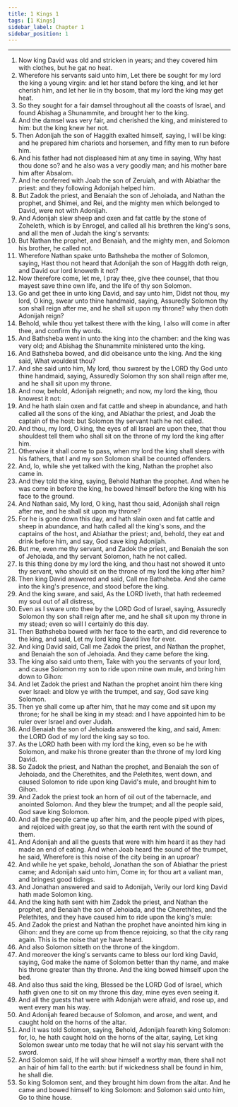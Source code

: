 ```yaml
---
title: 1 Kings 1
tags: [1 Kings]
sidebar_label: Chapter 1
sidebar_position: 1
---
```


---
1. Now king David was old and stricken in years; and they covered him with clothes, but he gat no heat.
2. Wherefore his servants said unto him, Let there be sought for my lord the king a young virgin: and let her stand before the king, and let her cherish him, and let her lie in thy bosom, that my lord the king may get heat.
3. So they sought for a fair damsel throughout all the coasts of Israel, and found Abishag a Shunammite, and brought her to the king.
4. And the damsel was very fair, and cherished the king, and ministered to him: but the king knew her not.
5. Then Adonijah the son of Haggith exalted himself, saying, I will be king: and he prepared him chariots and horsemen, and fifty men to run before him.
6. And his father had not displeased him at any time in saying, Why hast thou done so? and he also was a very goodly man; and his mother bare him after Absalom.
7. And he conferred with Joab the son of Zeruiah, and with Abiathar the priest: and they following Adonijah helped him.
8. But Zadok the priest, and Benaiah the son of Jehoiada, and Nathan the prophet, and Shimei, and Rei, and the mighty men which belonged to David, were not with Adonijah.
9. And Adonijah slew sheep and oxen and fat cattle by the stone of Zoheleth, which is by Enrogel, and called all his brethren the king's sons, and all the men of Judah the king's servants:
10. But Nathan the prophet, and Benaiah, and the mighty men, and Solomon his brother, he called not.
11. Wherefore Nathan spake unto Bathsheba the mother of Solomon, saying, Hast thou not heard that Adonijah the son of Haggith doth reign, and David our lord knoweth it not?
12. Now therefore come, let me, I pray thee, give thee counsel, that thou mayest save thine own life, and the life of thy son Solomon.
13. Go and get thee in unto king David, and say unto him, Didst not thou, my lord, O king, swear unto thine handmaid, saying, Assuredly Solomon thy son shall reign after me, and he shall sit upon my throne? why then doth Adonijah reign?
14. Behold, while thou yet talkest there with the king, I also will come in after thee, and confirm thy words.
15. And Bathsheba went in unto the king into the chamber: and the king was very old; and Abishag the Shunammite ministered unto the king.
16. And Bathsheba bowed, and did obeisance unto the king. And the king said, What wouldest thou?
17. And she said unto him, My lord, thou swarest by the LORD thy God unto thine handmaid, saying, Assuredly Solomon thy son shall reign after me, and he shall sit upon my throne.
18. And now, behold, Adonijah reigneth; and now, my lord the king, thou knowest it not:
19. And he hath slain oxen and fat cattle and sheep in abundance, and hath called all the sons of the king, and Abiathar the priest, and Joab the captain of the host: but Solomon thy servant hath he not called.
20. And thou, my lord, O king, the eyes of all Israel are upon thee, that thou shouldest tell them who shall sit on the throne of my lord the king after him.
21. Otherwise it shall come to pass, when my lord the king shall sleep with his fathers, that I and my son Solomon shall be counted offenders.
22. And, lo, while she yet talked with the king, Nathan the prophet also came in.
23. And they told the king, saying, Behold Nathan the prophet. And when he was come in before the king, he bowed himself before the king with his face to the ground.
24. And Nathan said, My lord, O king, hast thou said, Adonijah shall reign after me, and he shall sit upon my throne?
25. For he is gone down this day, and hath slain oxen and fat cattle and sheep in abundance, and hath called all the king's sons, and the captains of the host, and Abiathar the priest; and, behold, they eat and drink before him, and say, God save king Adonijah.
26. But me, even me thy servant, and Zadok the priest, and Benaiah the son of Jehoiada, and thy servant Solomon, hath he not called.
27. Is this thing done by my lord the king, and thou hast not showed it unto thy servant, who should sit on the throne of my lord the king after him?
28. Then king David answered and said, Call me Bathsheba. And she came into the king's presence, and stood before the king.
29. And the king sware, and said, As the LORD liveth, that hath redeemed my soul out of all distress,
30. Even as I sware unto thee by the LORD God of Israel, saying, Assuredly Solomon thy son shall reign after me, and he shall sit upon my throne in my stead; even so will I certainly do this day.
31. Then Bathsheba bowed with her face to the earth, and did reverence to the king, and said, Let my lord king David live for ever.
32. And king David said, Call me Zadok the priest, and Nathan the prophet, and Benaiah the son of Jehoiada. And they came before the king.
33. The king also said unto them, Take with you the servants of your lord, and cause Solomon my son to ride upon mine own mule, and bring him down to Gihon:
34. And let Zadok the priest and Nathan the prophet anoint him there king over Israel: and blow ye with the trumpet, and say, God save king Solomon.
35. Then ye shall come up after him, that he may come and sit upon my throne; for he shall be king in my stead: and I have appointed him to be ruler over Israel and over Judah.
36. And Benaiah the son of Jehoiada answered the king, and said, Amen: the LORD God of my lord the king say so too.
37. As the LORD hath been with my lord the king, even so be he with Solomon, and make his throne greater than the throne of my lord king David.
38. So Zadok the priest, and Nathan the prophet, and Benaiah the son of Jehoiada, and the Cherethites, and the Pelethites, went down, and caused Solomon to ride upon king David's mule, and brought him to Gihon.
39. And Zadok the priest took an horn of oil out of the tabernacle, and anointed Solomon. And they blew the trumpet; and all the people said, God save king Solomon.
40. And all the people came up after him, and the people piped with pipes, and rejoiced with great joy, so that the earth rent with the sound of them.
41. And Adonijah and all the guests that were with him heard it as they had made an end of eating. And when Joab heard the sound of the trumpet, he said, Wherefore is this noise of the city being in an uproar?
42. And while he yet spake, behold, Jonathan the son of Abiathar the priest came; and Adonijah said unto him, Come in; for thou art a valiant man, and bringest good tidings.
43. And Jonathan answered and said to Adonijah, Verily our lord king David hath made Solomon king.
44. And the king hath sent with him Zadok the priest, and Nathan the prophet, and Benaiah the son of Jehoiada, and the Cherethites, and the Pelethites, and they have caused him to ride upon the king's mule:
45. And Zadok the priest and Nathan the prophet have anointed him king in Gihon: and they are come up from thence rejoicing, so that the city rang again. This is the noise that ye have heard.
46. And also Solomon sitteth on the throne of the kingdom.
47. And moreover the king's servants came to bless our lord king David, saying, God make the name of Solomon better than thy name, and make his throne greater than thy throne. And the king bowed himself upon the bed.
48. And also thus said the king, Blessed be the LORD God of Israel, which hath given one to sit on my throne this day, mine eyes even seeing it.
49. And all the guests that were with Adonijah were afraid, and rose up, and went every man his way.
50. And Adonijah feared because of Solomon, and arose, and went, and caught hold on the horns of the altar.
51. And it was told Solomon, saying, Behold, Adonijah feareth king Solomon: for, lo, he hath caught hold on the horns of the altar, saying, Let king Solomon swear unto me today that he will not slay his servant with the sword.
52. And Solomon said, If he will show himself a worthy man, there shall not an hair of him fall to the earth: but if wickedness shall be found in him, he shall die.
53. So king Solomon sent, and they brought him down from the altar. And he came and bowed himself to king Solomon: and Solomon said unto him, Go to thine house.